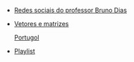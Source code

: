 - [Redes sociais do professor Bruno Dias](https://youtu.be/2IMsbEz4g74?t=478)

- [Vetores e matrizes](https://youtu.be/3swz5_l3k6o?t=141)

  [Portugol](https://portugol-webstudio.cubos.io/ide)

- [Playlist](https://www.youtube.com/playlist?list=PLveD2f7n3iT9mwXZf9rR8o9oRsFP9Q5xJ)
